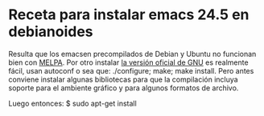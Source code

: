 # Receta para instalar emacs 24.5 en debianoides

Resulta que los emacsen precompilados de Debian y Ubuntu no funcionan bien con [MELPA](http://melpa.org). Por otro instalar [la versión oficial de GNU](https://www.gnu.org/software/emacs/) es realmente fácil, usan autoconf o sea que: ./configure; make; make install. Pero antes conviene instalar algunas bibliotecas para que la compilación incluya soporte para el ambiente gráfico y para algunos formatos de archivo.

Luego entonces:
    $ sudo apt-get install 
    


